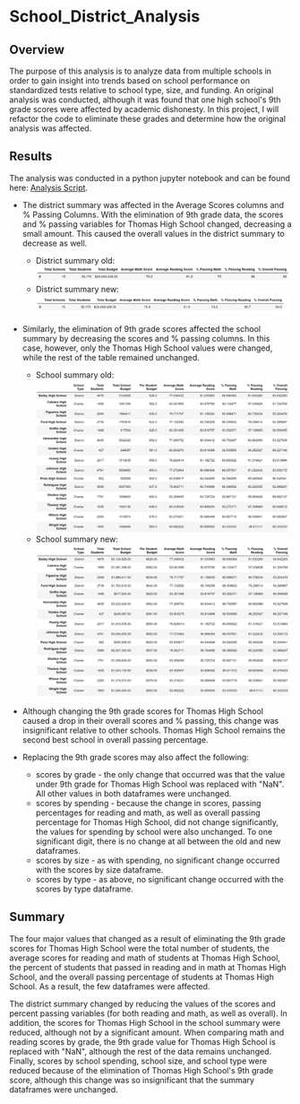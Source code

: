 # School_District_Analysis

## Overview 
The purpose of this analysis is to analyze data from multiple schools in order to gain insight into trends based on school performance on standardized tests relative to school type, size, and funding. An original analysis was conducted, although it was found that one high school's 9th grade scores were affected by academic dishonesty. In this project, I will refactor the code to eliminate these grades and determine how the original analysis was affected.   

## Results
The analysis was conducted in a python jupyter notebook and can be found here: [Analysis Script](https://github.com/fadlnabbouh/School_District_Analysis/blob/main/PyCitySchools_Challenge.ipynb). 

- The district summary was affected in the Average Scores columns and % Passing Columns. With the elimination of 9th grade data, the scores and % passing variables for Thomas High School changed, decreasing a small amount. This caused the overall values in the district summary to decrease as well. 
	- District summary old: ![Screenshot](https://github.com/fadlnabbouh/School_District_Analysis/blob/main/Resources/district_summary_old.png)
	- District summary new: ![Screenshot](https://github.com/fadlnabbouh/School_District_Analysis/blob/main/Resources/district_summary_new.png)

- Similarly, the elimination of 9th grade scores affected the school summary by decreasing the scores and % passing columns. In this case, however, only the Thomas High School values were changed, while the rest of the table remained unchanged. 
	- School summary old: ![Screenshot](https://github.com/fadlnabbouh/School_District_Analysis/blob/main/Resources/school_summary_old.png)
	- School summary new: ![Screenshot](https://github.com/fadlnabbouh/School_District_Analysis/blob/main/Resources/school_summary_new.png)

- Although changing the 9th grade scores for Thomas High School caused a drop in their overall scores and % passing, this change was insignificant relative to other schools. Thomas High School remains the second best school in overall passing percentage. 

- Replacing the 9th grade scores may also affect the following: 
	- scores by grade - the only change that occurred was that the value under 9th grade for Thomas High School was replaced with "NaN". All other values in both dataframes were unchanged. 
	- scores by spending - because the change in scores, passing percentages for reading and math, as well as overall passing percentage for Thomas High School, did not change significantly, the values for spending by school were also unchanged. To one significant digit, there is no change at all between the old and new dataframes.
	- scores by size - as with spending, no significant change occurred with the scores by size dataframe. 
	- scores by type - as above, no significant change occurred with the scores by type dataframe. 

## Summary
The four major values that changed as a result of eliminating the 9th grade scores for Thomas High School were the total number of students, the average scores for reading and math of students at Thomas High School, the percent of students that passed in reading and in math at Thomas High School, and the overall passing percentage of students at Thomas High School. As a result, the few dataframes were affected. 

The district summary changed by reducing the values of the scores and percent passing variables (for both reading and math, as well as overall). In addition, the scores for Thomas High School in the school summary were reduced, although not by a significant amount. When comparing math and reading scores by grade, the 9th grade value for Thomas High School is replaced with "NaN", although the rest of the data remains unchanged. Finally, scores by school spending, school size, and school type were reduced because of the elimination of Thomas High School's 9th grade score, although this change was so insignificant that the summary dataframes were unchanged. 